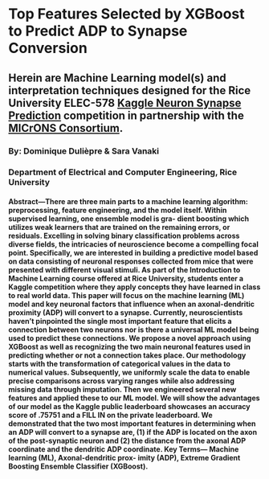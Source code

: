 # Top Features Selected by XGBoost to Predict ADP to Synapse Conversion
## Herein are Machine Learning model(s) and interpretation techniques designed for the Rice University ELEC-578 [Kaggle Neuron Synapse Prediction](https://www.kaggle.com/t/c0f648f10def4a72a8e6358f12751c4a) competition in partnership with the [MICrONS Consortium](https://www.microns-explorer.org/cortical-mm3).
### By: Dominique Dulièpre & Sara Vanaki
### Department of Electrical and Computer Engineering, Rice University
#### Abstract—There are three main parts to a machine learning algorithm: preprocessing, feature engineering, and the model itself. Within supervised learning, one ensemble model is gra- dient boosting which utilizes weak learners that are trained on the remaining errors, or residuals. Excelling in solving binary classification problems across diverse fields, the intricacies of neuroscience become a compelling focal point. Specifically, we are interested in building a predictive model based on data consisting of neuronal responses collected from mice that were presented with different visual stimuli. As part of the Introduction to Machine Learning course offered at Rice University, students enter a Kaggle competition where they apply concepts they have learned in class to real world data. This paper will focus on the machine learning (ML) model and key neuronal factors that influence when an axonal-dendritic proximity (ADP) will convert to a synapse. Currently, neuroscientists haven’t pinpointed the single most important feature that elicits a connection between two neurons nor is there a universal ML model being used to predict these connections. We propose a novel approach using XGBoost as well as recognizing the two main neuronal features used in predicting whether or not a connection takes place. Our methodology starts with the transformation of categorical values in the data to numerical values. Subsequently, we uniformly scale the data to enable precise comparisons across varying ranges while also addressing missing data through imputation. Then we engineered several new features and applied these to our ML model. We will show the advantages of our model as the Kaggle public leaderboard showcases an accuracy score of .75751 and a FILL IN on the private leaderboard. We demonstrated that the two most important features in determining when an ADP will convert to a synapse are, (1) if the ADP is located on the axon of the post-synaptic neuron and (2) the distance from the axonal ADP coordinate and the dendritic ADP coordinate. Key Terms— Machine learning (ML), Axonal-dendritic prox- imity (ADP), Extreme Gradient Boosting Ensemble Classifier (XGBoost).
